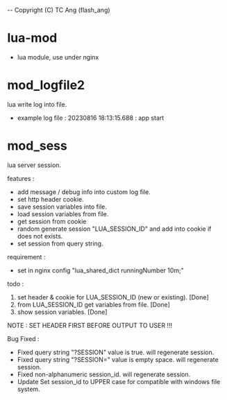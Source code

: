 -- Copyright (C) TC Ang (flash_ang)
# lua-mod
* lua module, use under nginx

# mod_logfile2
lua write log into file.

* example log file : 
20230816 18:13:15.688 : app start 



# mod_sess
lua server session.

features :

* add message / debug info into custom log file.
* set http header cookie.
* save session variables into file.
* load session variables from file.
* get session from cookie
* random generate session "LUA_SESSION_ID" and add into cookie if does not exists.
* set session from query string.

requirement :

* set in nginx config "lua_shared_dict runningNumber 10m;"

todo :
1. set header & cookie for LUA_SESSION_ID (new or existing). [Done]
2. from LUA_SESSION_ID get variables from file. [Done]
3. show session variables. [Done]

NOTE : SET HEADER FIRST BEFORE OUTPUT TO USER !!!

Bug Fixed : 
* Fixed query string "?SESSION" value is true. will regenerate session.
* Fixed query string "?SESSION=" value is empty space. will regenerate session.
* Fixed non-alphanumeric session_id. will regenerate session.
* Update Set session_id to UPPER case for compatible with windows file system.
